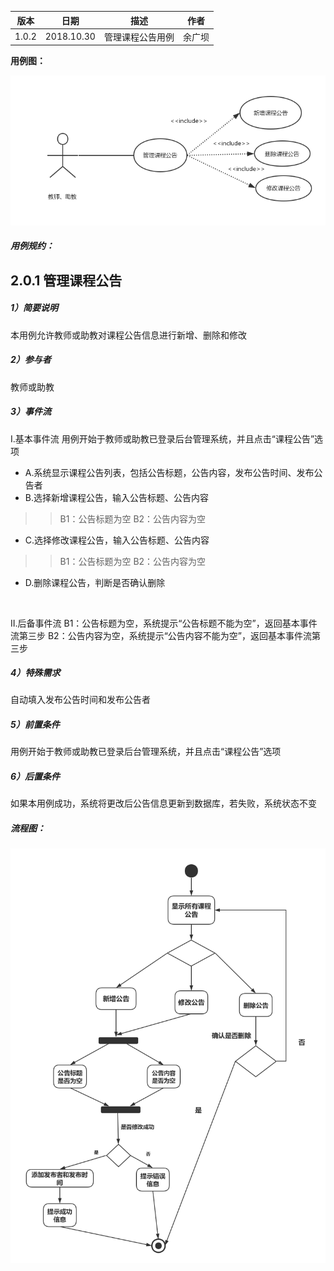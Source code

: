 | 版本  | 日期       | 描述            | 作者   |
| ----- | ---------- | --------------- | ------ |
| 1.0.2 | 2018.10.30 | 管理课程公告用例 | 余广坝 |

**用例图：**

![管理课程公告用例图](img_use_case/admin_announcement.png)


##### 用例规约：

## 2.0.1 管理课程公告
##### 1）简要说明
本用例允许教师或助教对课程公告信息进行新增、删除和修改

##### 2）参与者
教师或助教

##### 3）事件流
I.基本事件流
用例开始于教师或助教已登录后台管理系统，并且点击“课程公告”选项
- A.系统显示课程公告列表，包括公告标题，公告内容，发布公告时间、发布公告者
- B.选择新增课程公告，输入公告标题、公告内容
>>B1：公告标题为空
>>B2：公告内容为空

- C.选择修改课程公告，输入公告标题、公告内容
>>B1：公告标题为空
>>B2：公告内容为空

- D.删除课程公告，判断是否确认删除
<br>

II.后备事件流
B1：公告标题为空，系统提示“公告标题不能为空”，返回基本事件流第三步
B2：公告内容为空，系统提示“公告内容不能为空”，返回基本事件流第三步

##### 4）特殊需求
自动填入发布公告时间和发布公告者

##### 5）前置条件
用例开始于教师或助教已登录后台管理系统，并且点击“课程公告”选项

##### 6）后置条件
如果本用例成功，系统将更改后公告信息更新到数据库，若失败，系统状态不变


##### 流程图：

![管理课程公告流程图](img_activity/admin_announcement1.png)
